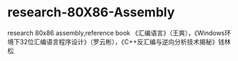 # research-80X86-Assembly
research 80x86 assembly,reference book 《汇编语言》（王爽），《Windows环境下32位汇编语言程序设计》（罗云彬），《C++反汇编与逆向分析技术揭秘》钱林松
